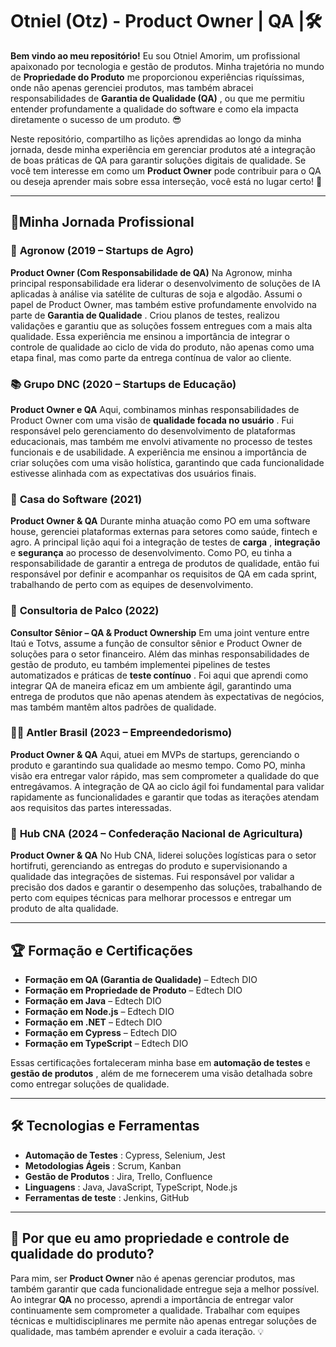  # Otniel (Otz) - Product Owner | QA |🛠️



**Bem vindo ao meu repositório!**
 Eu sou Otniel Amorim, um profissional apaixonado por tecnologia e gestão de produtos. Minha trajetória no mundo de **Propriedade do Produto** me proporcionou experiências riquíssimas, onde não apenas gerenciei produtos, mas também abracei responsabilidades de **Garantia de Qualidade (QA)** , ou que me permitiu entender profundamente a qualidade do software e como ela impacta diretamente o sucesso de um produto. 😎

Neste repositório, compartilho as lições aprendidas ao longo da minha jornada, desde minha experiência em gerenciar produtos até a integração de boas práticas de QA para garantir soluções digitais de qualidade. Se você tem interesse em como um **Product Owner** pode contribuir para o QA ou deseja aprender mais sobre essa interseção, você está no lugar certo! 🚀

------

## 🚀Minha **Jornada Profissional**

### 🌱 **Agronow (2019 – Startups de Agro)**

**Product Owner (Com Responsabilidade de QA)**
 Na Agronow, minha principal responsabilidade era liderar o desenvolvimento de soluções de IA aplicadas à análise via satélite de culturas de soja e algodão. Assumi o papel de Product Owner, mas também estive profundamente envolvido na parte de **Garantia de Qualidade** . Criou planos de testes, realizou validações e garantiu que as soluções fossem entregues com a mais alta qualidade. Essa experiência me ensinou a importância de integrar o controle de qualidade ao ciclo de vida do produto, não apenas como uma etapa final, mas como parte da entrega contínua de valor ao cliente.

### 📚 **Grupo DNC (2020 – Startups de Educação)**

**Product Owner e QA**
 Aqui, combinamos minhas responsabilidades de Product Owner com uma visão de **qualidade focada no usuário** . Fui responsável pelo gerenciamento do desenvolvimento de plataformas educacionais, mas também me envolvi ativamente no processo de testes funcionais e de usabilidade. A experiência me ensinou a importância de criar soluções com uma visão holística, garantindo que cada funcionalidade estivesse alinhada com as expectativas dos usuários finais.

### 🏥 **Casa do Software (2021)**

**Product Owner & QA**
 Durante minha atuação como PO em uma software house, gerenciei plataformas externas para setores como saúde, fintech e agro. A principal lição aqui foi a integração de testes de **carga** , **integração** e **segurança** ao processo de desenvolvimento. Como PO, eu tinha a responsabilidade de garantir a entrega de produtos de qualidade, então fui responsável por definir e acompanhar os requisitos de QA em cada sprint, trabalhando de perto com as equipes de desenvolvimento.

### 💼 **Consultoria de Palco (2022)**

**Consultor Sênior – QA & Product Ownership**
 Em uma joint venture entre Itaú e Totvs, assume a função de consultor sênior e Product Owner de soluções para o setor financeiro. Além das minhas responsabilidades de gestão de produto, eu também implementei pipelines de testes automatizados e práticas de **teste contínuo** . Foi aqui que aprendi como integrar QA de maneira eficaz em um ambiente ágil, garantindo uma entrega de produtos que não apenas atendem às expectativas de negócios, mas também mantêm altos padrões de qualidade.

### 🧑‍💻 **Antler Brasil (2023 – Empreendedorismo)**

**Product Owner & QA**
 Aqui, atuei em MVPs de startups, gerenciando o produto e garantindo sua qualidade ao mesmo tempo. Como PO, minha visão era entregar valor rápido, mas sem comprometer a qualidade do que entregávamos. A integração de QA ao ciclo ágil foi fundamental para validar rapidamente as funcionalidades e garantir que todas as iterações atendam aos requisitos das partes interessadas.

### 🌾 **Hub CNA (2024 – Confederação Nacional de Agricultura)**

**Product Owner & QA**
 No Hub CNA, liderei soluções logísticas para o setor hortifruti, gerenciando as entregas do produto e supervisionando a qualidade das integrações de sistemas. Fui responsável por validar a precisão dos dados e garantir o desempenho das soluções, trabalhando de perto com equipes técnicas para melhorar processos e entregar um produto de alta qualidade.

------

## 🏆 **Formação e Certificações**

- **Formação em QA (Garantia de Qualidade)** – Edtech DIO
- **Formação em Propriedade de Produto** – Edtech DIO
- **Formação em Java** – Edtech DIO
- **Formação em Node.js** – Edtech DIO
- **Formação em .NET** – Edtech DIO
- **Formação em Cypress** – Edtech DIO
- **Formação em TypeScript** – Edtech DIO

Essas certificações fortaleceram minha base em **automação de testes** e **gestão de produtos** , além de me fornecerem uma visão detalhada sobre como entregar soluções de qualidade.

------

## 🛠️ **Tecnologias e Ferramentas**

- **Automação de Testes** : Cypress, Selenium, Jest
- **Metodologias Ágeis** : Scrum, Kanban
- **Gestão de Produtos** : Jira, Trello, Confluence
- **Linguagens** : Java, JavaScript, TypeScript, Node.js
- **Ferramentas de teste** : Jenkins, GitHub

------

## 🌟 **Por que eu amo propriedade e controle de qualidade do produto?**

Para mim, ser **Product Owner** não é apenas gerenciar produtos, mas também garantir que cada funcionalidade entregue seja a melhor possível. Ao integrar **QA** no processo, aprendi a importância de entregar valor continuamente sem comprometer a qualidade. Trabalhar com equipes técnicas e multidisciplinares me permite não apenas entregar soluções de qualidade, mas também aprender e evoluir a cada iteração. 💡
